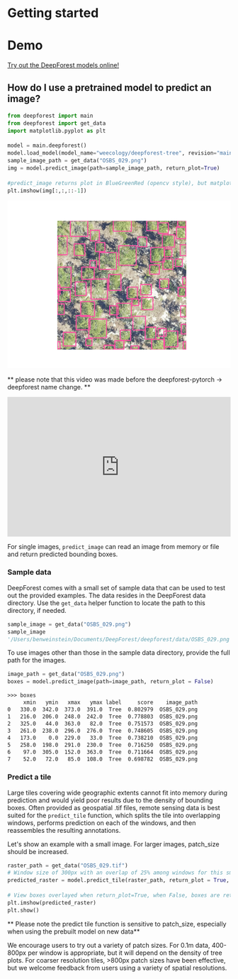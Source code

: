 # Getting started

# Demo

[Try out the DeepForest models online!](https://huggingface.co/spaces/weecology/deepforest-demo)

## How do I use a pretrained model to predict an image?

```python
from deepforest import main
from deepforest import get_data
import matplotlib.pyplot as plt

model = main.deepforest()
model.load_model(model_name="weecology/deepforest-tree", revision="main")
sample_image_path = get_data("OSBS_029.png")
img = model.predict_image(path=sample_image_path, return_plot=True)

#predict_image returns plot in BlueGreenRed (opencv style), but matplotlib likes RedGreenBlue, switch the channel order. Many functions in deepforest will automatically perform this flip for you and give a warning.
plt.imshow(img[:,:,::-1])
```

![](../../www/getting_started1.png)


** please note that this video was made before the deepforest-pytorch -> deepforest name change. **

<div style="position: relative; padding-bottom: 62.5%; height: 0;"><iframe src="https://www.loom.com/embed/f80ed6e3c7bd48d4a20ae32167af3d8c" frameborder="0" webkitallowfullscreen mozallowfullscreen allowfullscreen style="position: absolute; top: 0; left: 0; width: 100%; height: 100%;"></iframe></div>

For single images, ```predict_image``` can read an image from memory or file and return predicted bounding boxes.

### Sample data

DeepForest comes with a small set of sample data that can be used to test out the provided examples. The data resides in the DeepForest data directory. Use the `get_data` helper function to locate the path to this directory, if needed.

```python
sample_image = get_data("OSBS_029.png")
sample_image
'/Users/benweinstein/Documents/DeepForest/deepforest/data/OSBS_029.png'
```

To use images other than those in the sample data directory, provide the full path for the images.

```python
image_path = get_data("OSBS_029.png")
boxes = model.predict_image(path=image_path, return_plot = False)
```

```
>>> boxes
     xmin   ymin   xmax   ymax label     score    image_path
0   330.0  342.0  373.0  391.0  Tree  0.802979  OSBS_029.png
1   216.0  206.0  248.0  242.0  Tree  0.778803  OSBS_029.png
2   325.0   44.0  363.0   82.0  Tree  0.751573  OSBS_029.png
3   261.0  238.0  296.0  276.0  Tree  0.748605  OSBS_029.png
4   173.0    0.0  229.0   33.0  Tree  0.738210  OSBS_029.png
5   258.0  198.0  291.0  230.0  Tree  0.716250  OSBS_029.png
6    97.0  305.0  152.0  363.0  Tree  0.711664  OSBS_029.png
7    52.0   72.0   85.0  108.0  Tree  0.698782  OSBS_029.png
```

### Predict a tile

Large tiles covering wide geographic extents cannot fit into memory during prediction and would yield poor results due to the density of bounding boxes. Often provided as geospatial .tif files, remote sensing data is best suited for the ```predict_tile``` function, which splits the tile into overlapping windows, performs prediction on each of the windows, and then reassembles the resulting annotations.

Let's show an example with a small image. For larger images, patch_size should be increased.

```python
raster_path = get_data("OSBS_029.tif")
# Window size of 300px with an overlap of 25% among windows for this small tile.
predicted_raster = model.predict_tile(raster_path, return_plot = True, patch_size=300,patch_overlap=0.25)

# View boxes overlayed when return_plot=True, when False, boxes are returned.
plt.imshow(predicted_raster)
plt.show()
```

** Please note the predict tile function is sensitive to patch_size, especially when using the prebuilt model on new data**

We encourage users to try out a variety of patch sizes. For 0.1m data, 400-800px per window is appropriate, but it will depend on the density of tree plots. For coarser resolution tiles, >800px patch sizes have been effective, but we welcome feedback from users using a variety of spatial resolutions.


